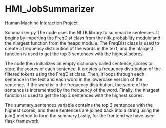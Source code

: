 # HMI_JobSummarizer
Human Machine Interaction Project


Summarizer.py
The code uses the NLTK library to summarize sentences. It begins by importing the FreqDist class from the nltk.probability module and the nlargest function from the heapq module. The FreqDist class is used to create a frequency distribution of the words in the text, and the nlargest function is used to get the top 3 sentences with the highest scores.

The code then initializes an empty dictionary called sentence_scores to store the scores of each sentence. It creates a frequency distribution of the filtered tokens using the FreqDist class. Then, it loops through each sentence in the text and each word in the lowercase version of the sentence. If the word is in the frequency distribution, the score of the sentence is incremented by the frequency of the word. Finally, the nlargest function is used to get the top 3 sentences with the highest scores.

The summary_sentences variable contains the top 3 sentences with the highest scores, and these sentences are joined back into a string using the join() method to form the summary.Lastly, for the frontend we have used flask framework.
